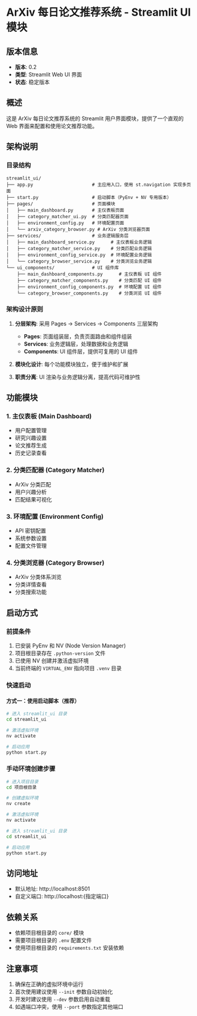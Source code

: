 # ArXiv 每日论文推荐系统 - Streamlit UI 模块

## 版本信息

- **版本**: 0.2
- **类型**: Streamlit Web UI 界面
- **状态**: 稳定版本

## 概述
这是 ArXiv 每日论文推荐系统的 Streamlit 用户界面模块，提供了一个直观的 Web 界面来配置和使用论文推荐功能。

## 架构说明

### 目录结构
```
streamlit_ui/
├── app.py                      # 主应用入口，使用 st.navigation 实现多页面
├── start.py                    # 启动脚本（PyEnv + NV 专用版本）
├── pages/                      # 页面模块
│   ├── main_dashboard.py       # 主仪表板页面
│   ├── category_matcher_ui.py  # 分类匹配器页面
│   ├── environment_config.py   # 环境配置页面
│   └── arxiv_category_browser.py # ArXiv 分类浏览器页面
├── services/                   # 业务逻辑服务层
│   ├── main_dashboard_service.py      # 主仪表板业务逻辑
│   ├── category_matcher_service.py    # 分类匹配业务逻辑
│   ├── environment_config_service.py  # 环境配置业务逻辑
│   └── category_browser_service.py    # 分类浏览业务逻辑
└── ui_components/              # UI 组件库
    ├── main_dashboard_components.py      # 主仪表板 UI 组件
    ├── category_matcher_components.py    # 分类匹配 UI 组件
    ├── environment_config_components.py  # 环境配置 UI 组件
    └── category_browser_components.py    # 分类浏览 UI 组件
```

### 架构设计原则

1. **分层架构**: 采用 Pages → Services → Components 三层架构
   - **Pages**: 页面组装层，负责页面路由和组件组装
   - **Services**: 业务逻辑层，处理数据和业务逻辑
   - **Components**: UI 组件层，提供可复用的 UI 组件

2. **模块化设计**: 每个功能模块独立，便于维护和扩展

3. **职责分离**: UI 渲染与业务逻辑分离，提高代码可维护性

## 功能模块

### 1. 主仪表板 (Main Dashboard)

- 用户配置管理
- 研究兴趣设置
- 论文推荐生成
- 历史记录查看

### 2. 分类匹配器 (Category Matcher)

- ArXiv 分类匹配
- 用户兴趣分析
- 匹配结果可视化

### 3. 环境配置 (Environment Config)

- API 密钥配置
- 系统参数设置
- 配置文件管理

### 4. 分类浏览器 (Category Browser)

- ArXiv 分类体系浏览
- 分类详情查看
- 分类搜索功能

## 启动方式

### 前提条件

1. 已安装 PyEnv 和 NV (Node Version Manager)
2. 项目根目录存在 `.python-version` 文件
3. 已使用 NV 创建并激活虚拟环境
4. 当前终端的 `VIRTUAL_ENV` 指向项目 `.venv` 目录

### 快速启动

#### 方式一：使用启动脚本（推荐）
```bash
# 进入 streamlit_ui 目录
cd streamlit_ui

# 激活虚拟环境
nv activate

# 启动应用
python start.py
```

### 手动环境创建步骤
```bash
# 进入项目目录
cd 项目根目录

# 创建虚拟环境
nv create

# 激活虚拟环境
nv activate

# 进入 streamlit_ui 目录
cd streamlit_ui

# 启动应用
python start.py
```

## 访问地址

- 默认地址: http://localhost:8501
- 自定义端口: http://localhost:{指定端口}

## 依赖关系

- 依赖项目根目录的 `core/` 模块
- 需要项目根目录的 `.env` 配置文件
- 使用项目根目录的 `requirements.txt` 安装依赖

## 注意事项

1. 确保在正确的虚拟环境中运行
2. 首次使用建议使用 `--init` 参数自动初始化
3. 开发时建议使用 `--dev` 参数启用自动重载
4. 如遇端口冲突，使用 `--port` 参数指定其他端口
